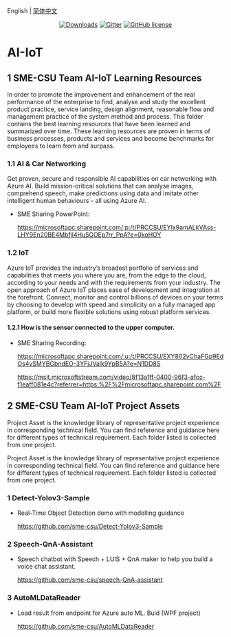 English | [简体中文](./README_zh-CN.md)

<p align="center">
  <a href="https://github.com/sme-csu"><img src="https://badgen.net/badge/downloads/0/green?icon=github" alt="Downloads"></a>
  <a href="https://gitter.im/SME-CSU-Team/community?utm_source=badge&utm_medium=badge&utm_campaign=pr-badge"><img src="https://badges.gitter.im/SME-CSU-Team/community.svg" alt="Gitter" /></a>
  <a href="/LICENSE"><img src="https://img.shields.io/badge/license-MIT-blue.svg" alt="GitHub license" /></a>

# AI-IoT

## 1 SME-CSU Team AI-IoT Learning Resources

In order to promote the improvement and enhancement of the real performance of the enterprise to find, analyse and study the excellent product practice, service landing, design alignment, reasonable flow and management practice of the system method and process. This folder contains the best learning resources that have been learned and summarized over time. These learning resources are proven in terms of business processes, products and services and become benchmarks for employees to learn from and surpass.

### 1.1 AI & Car Networking

Get proven, secure and responsible AI capabilities on car networking with Azure AI. Build mission-critical solutions that can analyse images, comprehend speech, make predictions using data and imitate other intelligent human behaviours – all using Azure AI.

- SME Sharing PowerPoint: 

  https://microsoftapc.sharepoint.com/:p:/t/PRCCSU/EYIx9amALkVAss-LHY9En20BE4Mbfjl4Hu5GOEp7rr_PpA?e=0koHOY

### 1.2 IoT

Azure IoT provides the industry’s broadest portfolio of services and capabilities that meets you where you are, from the edge to the cloud, according to your needs and with the requirements from your industry. The open approach of Azure IoT places ease of development and integration at the forefront. Connect, monitor and control billions of devices on your terms by choosing to develop with speed and simplicity on a fully managed app platform, or build more flexible solutions using robust platform services.

#### 1.2.1 How is the sensor connected to the upper computer.

- SME Sharing Recording: 

  https://microsoftapc.sharepoint.com/:u:/t/PRCCSU/EXY802vChaFGp9EdOs4vSMYBGbndEO-3YFjJValk9YpB5A?e=N1DD8S
  
  https://msit.microsoftstream.com/video/8f13a1ff-0400-96f3-afcc-f1eaff081e4c?referrer=https:%2F%2Fmicrosoftapc.sharepoint.com%2F

## 2 SME-CSU Team AI-IoT Project Assets

Project Asset is the knowledge library of representative project experience in corresponding technical field. You can find reference and guidance here for different types of technical requirement. Each folder listed is collected from one project.

Project Asset is the knowledge library of representative project experience in corresponding technical field. You can find reference and guidance here for different types of technical requirement. Each folder listed is collected from one project.

### 1 Detect-Yolov3-Sample

- Real-Time Object Detection demo with modelling guidance

  https://github.com/sme-csu/Detect-Yolov3-Sample

### 2 Speech-QnA-Assistant

- Speech chatbot with Speech + LUIS + QnA maker to help you build a voice chat assistant. 

  https://github.com/sme-csu/speech-QnA-assistant

### 3 AutoMLDataReader

- Load result from endpoint for Azure auto ML. Buid (WPF project)

  https://github.com/sme-csu/AutoMLDataReader
